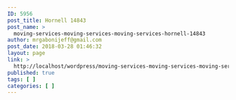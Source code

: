 ```yaml
---
ID: 5956
post_title: Hornell 14843
post_name: >
  moving-services-moving-services-moving-services-hornell-14843
author: mrgabonijeff@gmail.com
post_date: 2018-03-28 01:46:32
layout: page
link: >
  http://localhost/wordpress/moving-services-moving-services-moving-services-hornell-14843/
published: true
tags: [ ]
categories: [ ]
---
```


